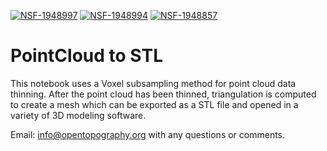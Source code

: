 [![NSF-1948997](https://img.shields.io/badge/NSF-1948997-blue.svg)](https://nsf.gov/awardsearch/showAward?AWD_ID=1948997)
[![NSF-1948994](https://img.shields.io/badge/NSF-1948994-blue.svg)](https://nsf.gov/awardsearch/showAward?AWD_ID=1948994)
[![NSF-1948857](https://img.shields.io/badge/NSF-1948857-blue.svg)](https://nsf.gov/awardsearch/showAward?AWD_ID=1948857)

# PointCloud to STL
This notebook uses a Voxel subsampling method for point cloud data thinning. After the point cloud has been thinned, triangulation is computed to create a mesh which can be exported as a STL file and opened in a variety of 3D modeling software.

Email: info@opentopography.org with any questions or comments.
